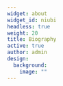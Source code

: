 ```yaml
---
widget: about
widget_id: niubi
headless: true
weight: 20
title: Biography
active: true
author: admin
design:
  background:
    image: ""
---
```

